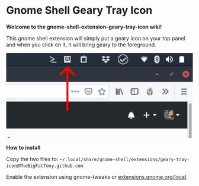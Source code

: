 # Gnome Shell Geary Tray Icon
**Welcome to the gnome-shell-extension-geary-tray-icon wiki!**

This gnome shell extension will simply put a geary icon on your top panel and when you click on it, it will bring geary to the foreground.

![What it looks like](https://raw.githubusercontent.com/TheBigFatTony/gnome-shell-extension-geary-tray-icon/master/Screenshot%20from%202019-04-03%2020-36-02.png)

**How to install**

Copy the two files to: `~/.local/share/gnome-shell/extensions/geary-tray-icon@TheBigFatTony.github.com`

Enable the extension using gnome-tweaks or [extensions.gnome.org/local](http://extensions.gnome.org/local/).
